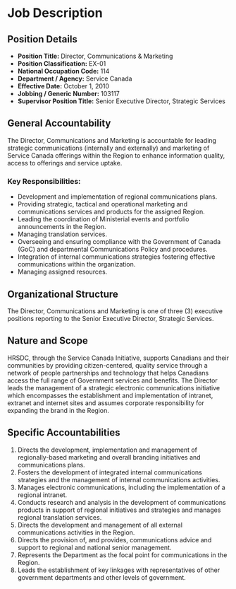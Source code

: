 # Job Description

## Position Details

*   **Position Title:** Director, Communications & Marketing
*   **Position Classification:** EX-01
*   **National Occupation Code:** 114
*   **Department / Agency:** Service Canada
*   **Effective Date:** October 1, 2010
*   **Jobbing / Generic Number:** 103117
*   **Supervisor Position Title:** Senior Executive Director, Strategic Services

## General Accountability

The Director, Communications and Marketing is accountable for leading strategic communications (internally and externally) and marketing of Service Canada offerings within the Region to enhance information quality, access to offerings and service uptake.

### Key Responsibilities:

*   Development and implementation of regional communications plans.
*   Providing strategic, tactical and operational marketing and communications services and products for the assigned Region.
*   Leading the coordination of Ministerial events and portfolio announcements in the Region.
*   Managing translation services.
*   Overseeing and ensuring compliance with the Government of Canada (GoC) and departmental Communications Policy and procedures.
*   Integration of internal communications strategies fostering effective communications within the organization.
*   Managing assigned resources.

## Organizational Structure

The Director, Communications and Marketing is one of three (3) executive positions reporting to the Senior Executive Director, Strategic Services.

## Nature and Scope

HRSDC, through the Service Canada Initiative, supports Canadians and their communities by providing citizen-centered, quality service through a network of people partnerships and technology that helps Canadians access the full range of Government services and benefits. The Director leads the management of a strategic electronic communications initiative which encompasses the establishment and implementation of intranet, extranet and internet sites and assumes corporate responsibility for expanding the brand in the Region.

## Specific Accountabilities

1.  Directs the development, implementation and management of regionally-based marketing and overall branding initiatives and communications plans.
2.  Fosters the development of integrated internal communications strategies and the management of internal communications activities.
3.  Manages electronic communications, including the implementation of a regional intranet.
4.  Conducts research and analysis in the development of communications products in support of regional initiatives and strategies and manages regional translation services.
5.  Directs the development and management of all external communications activities in the Region.
6.  Directs the provision of, and provides, communications advice and support to regional and national senior management.
7.  Represents the Department as the focal point for communications in the Region.
8.  Leads the establishment of key linkages with representatives of other government departments and other levels of government.
